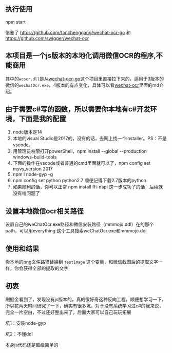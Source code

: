 ## 执行使用
npm start 

借鉴了 https://github.com/fanchenggang/wechat-ocr-go 和 https://github.com/swigger/wechat-ocr
## 本项目是一个js版本的本地化调用微信OCR的程序,不能商用

其中的`wcocr.dll`是从[wechat-ocr-go](https://github.com/fanchenggang/wechat-ocr-go)这个项目里直接拉下来的，适用于3版本的微信的`wechatOcr.exe`，4版本的有点变化，具体可以看[wechat-ocr](https://github.com/swigger/wechat-ocr)里面的md介绍。


## 由于需要c#写的函数，所以需要你本地有c#开发环境，下面是我的配置
1. node版本是14
2. 本地的visual Studio是2017的，没有的话，去网上找一个installer。PS：不是vscode。
3. 用管理员权限打开powerShell，npm install --global --production windows-build-tools
4. 下面的操作在vscode或者普通的cmd里面就可以了，npm config set msvs_version 2017
5. npm i node-gyp -g  
6. npm config set python python2.7 顺便记得下载2.7版本的python
7. 如果顺利的话，你可以正常 npm install ffi-napi 这一步成功了的话，后续就没有啥问题了
## 设置本地微信ocr相关路径
设置自己的weChatOcr.exe路径和微信安装路径（mmmojo.ddl）在的那个path，可以用everything 这个工具搜索weChatOcr.exe和mmmojo.ddl

## 使用和结果
你本地的png文件路径替换到 `testImage` 这个变量，和微信截图后的提取文字一样，你会获得全部的提取的文字

## 初衷
刷掘金看到了，发现没有js版本的，真的很好奇这种反向工程，顺便想学习一下，所以花两天时间研究了一下，确实有很多坑，对于没有系统学习过c#的我来说，完全一片空白，不过还好整出来了，后面大家可以自己玩玩拓展

坑1：安装node-gyp

坑2：不懂ddl

本身js代码还是超级简单的

